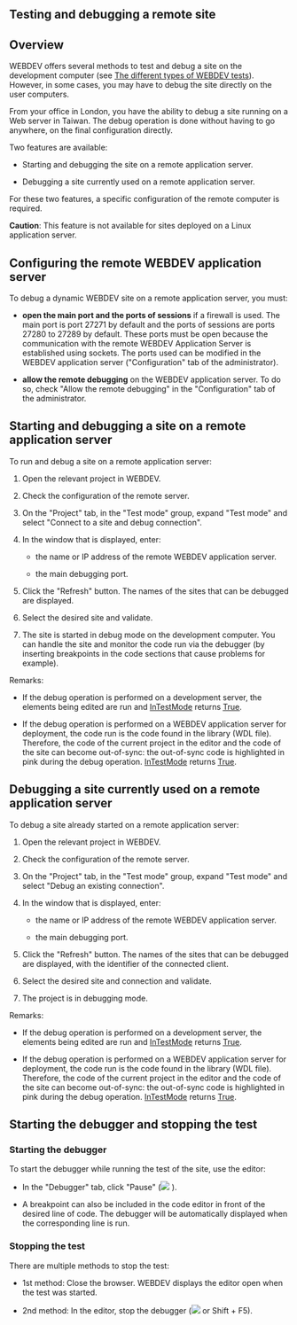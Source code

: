 


## Testing and debugging a remote site
			



<a name="NOTE1"></a>
<a name="NOTE1_1"></a>


## Overview
<a name="overview_ELTTEXTE000210"></a>
WEBDEV offers several methods to test and debug a site on the development computer (see [The different types of WEBDEV tests](../Editeurs/2019003.md)). However, in some cases, you may have to debug the site directly on the user computers.

From your office in London, you have the ability to debug a site running on a Web server in Taiwan. The debug operation is done without having to go anywhere, on the final configuration directly.

Two features are available:

- Starting and debugging the site on a remote application server.

- Debugging a site currently used on a remote application server.




For these two features, a specific configuration of the remote computer is required.

**Caution**: This feature is not available for sites deployed on a Linux application server. 

<a name="NOTE2"></a>
<a name="NOTE2_1"></a>


## Configuring the remote WEBDEV application server
<a name="configuring_the_remote_webdev_application_server_ELTTEXTE000234"></a>
To debug a dynamic WEBDEV site on a remote application server, you must:

- **open the main port and the ports of sessions** if a firewall is used. The main port is port 27271 by default and the ports of sessions are ports 27280 to 27289 by default. 
	These ports must be open because the communication with the remote WEBDEV Application Server is established using sockets.
	The ports used can be modified in the WEBDEV application server ("Configuration" tab of the administrator).

- **allow the remote debugging** on the WEBDEV application server. To do so, check "Allow the remote debugging" in the "Configuration" tab of the administrator.  




<a name="NOTE3"></a>
<a name="NOTE3_1"></a>


## Starting and debugging a site on a remote application server
<a name="starting_and_debugging_site_remote_application_server_ELTTEXTE000258"></a>
To run and debug a site on a remote application server:

1. Open the relevant project in WEBDEV.

2. Check the configuration of the remote server.

3. On the "Project" tab, in the "Test mode" group, expand "Test mode" and select "Connect to a site and debug connection".

4. In the window that is displayed, enter:

	- the name or IP address of the remote WEBDEV application server.

	- the main debugging port.




5. Click the "Refresh" button. The names of the sites that can be debugged are displayed.

6. Select the desired site and validate.

7. The site is started in debug mode on the development computer. You can handle the site and monitor the code run via the debugger (by inserting breakpoints in the code sections that cause problems for example).




Remarks:

- If the debug operation is performed on a development server, the elements being edited are run and [InTestMode](../WDLang1/3013011.md) returns <u><u><u><u>True</u></u></u></u>.

- If the debug operation is performed on a WEBDEV application server for deployment, the code run is the code found in the library (WDL file). Therefore, the code of the current project in the editor and the code of the site can become out-of-sync: the out-of-sync code is highlighted in pink during the debug operation. [InTestMode](../WDLang1/3013011.md) returns <u><u><u><u>True</u></u></u></u>.




<a name="NOTE4"></a>
<a name="NOTE4_1"></a>


## Debugging a site currently used on a remote application server
<a name="debugging_site_currently_used_remote_application_server_ELTTEXTE000282"></a>
To debug a site already started on a remote application server:

1. Open the relevant project in WEBDEV.

2. Check the configuration of the remote server.

3. On the "Project" tab, in the "Test mode" group, expand "Test mode" and select "Debug an existing connection".

4. In the window that is displayed, enter:

	- the name or IP address of the remote WEBDEV application server.

	- the main debugging port.




5. Click the "Refresh" button. The names of the sites that can be debugged are displayed, with the identifier of the connected client.

6. Select the desired site and connection and validate.

7. The project is in debugging mode.




Remarks:

- If the debug operation is performed on a development server, the elements being edited are run and [InTestMode](../WDLang1/3013011.md) returns <u><u><u><u>True</u></u></u></u>.

- If the debug operation is performed on a WEBDEV application server for deployment, the code run is the code found in the library (WDL file). Therefore, the code of the current project in the editor and the code of the site can become out-of-sync: the out-of-sync code is highlighted in pink during the debug operation. [InTestMode](../WDLang1/3013011.md) returns <u><u><u><u>True</u></u></u></u>.




<a name="NOTE5"></a>
<a name="NOTE5_1"></a>


## Starting the debugger and stopping the test
<a name="starting_the_debugger_and_stopping_the_test_ELTTEXTE000306"></a>


### Starting the debugger
<a name="starting_the_debugger_ELTPARAGRAPHE000144"></a>

To start the debugger while running the test of the site, use the editor:

- In the "Debugger" tab, click "Pause" (![](https://doc.pcsoft.fr/en-US/images/image.awp?langid=3&name=main_debog.gif)
).

- A breakpoint can also be included in the code editor in front of the desired line of code. The debugger will be automatically displayed when the corresponding line is run.



<a name="NOTE5_2"></a>


### Stopping the test
<a name="stopping_the_test_ELTPARAGRAPHE000156"></a>

There are multiple methods to stop the test:

- 1st method: Close the browser. WEBDEV displays the editor open when the test was started.

- 2nd method: In the editor, stop the debugger (![](https://doc.pcsoft.fr/en-US/images/image.awp?langid=3&name=EtatIconeArretTest.gif)
 or Shift + F5).





